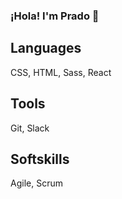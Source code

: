 ### ¡Hola! I'm Prado 👋

## Languages
CSS, HTML, Sass, React

## Tools
Git, Slack

## Softskills
Agile, Scrum


